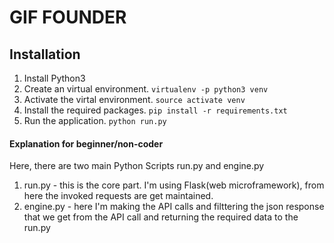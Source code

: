 # GIF FOUNDER

## Installation
1. Install Python3
2. Create an virtual environment. `virtualenv -p python3 venv`
3. Activate the virtal environment. `source activate venv`
4. Install the required packages. `pip install -r requirements.txt`
5. Run the application. `python run.py`


#### Explanation for beginner/non-coder
Here, there are two main Python Scripts run.py and engine.py
1. run.py - this is the core part. I'm using Flask(web microframework), from here the invoked requests are get maintained.
2. engine.py - here I'm making the API calls and filttering the json response that we get from the API call and returning the required data to the run.py
